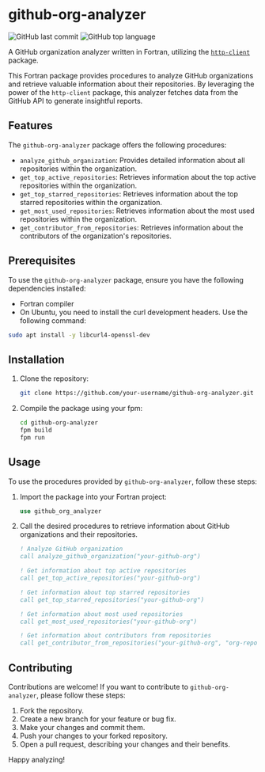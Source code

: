 # github-org-analyzer

![GitHub last commit](https://img.shields.io/github/last-commit/rajkumardongre/github-org-analyzer)
![GitHub top language](https://img.shields.io/github/languages/top/rajkumardongre/github-org-analyzer)

A GitHub organization analyzer written in Fortran, utilizing the [`http-client`](https://github.com/fortran-lang/http-client) package.

This Fortran package provides procedures to analyze GitHub organizations and retrieve valuable information about their repositories. By leveraging the power of the `http-client` package, this analyzer fetches data from the GitHub API to generate insightful reports.

## Features

The `github-org-analyzer` package offers the following procedures:

* `analyze_github_organization`: Provides detailed information about all repositories within the organization.
* `get_top_active_repositories`: Retrieves information about the top active repositories within the organization.
* `get_top_starred_repositories`: Retrieves information about the top starred repositories within the organization.
* `get_most_used_repositories`: Retrieves information about the most used repositories within the organization.
* `get_contributor_from_repositories`: Retrieves information about the contributors of the organization's repositories.

## Prerequisites

To use the `github-org-analyzer` package, ensure you have the following dependencies installed:

* Fortran compiler
*  On Ubuntu, you need to install the curl development headers. Use the following command:
```bash
sudo apt install -y libcurl4-openssl-dev
```

## Installation

1. Clone the repository:

   ```bash
   git clone https://github.com/your-username/github-org-analyzer.git
   ```

2. Compile the package using your fpm:

   ```bash
   cd github-org-analyzer
   fpm build
   fpm run
   ```

## Usage

To use the procedures provided by `github-org-analyzer`, follow these steps:

1. Import the package into your Fortran project:

   ```fortran
   use github_org_analyzer
   ```

2. Call the desired procedures to retrieve information about GitHub organizations and their repositories.

   ```fortran
   ! Analyze GitHub organization
   call analyze_github_organization("your-github-org")

   ! Get information about top active repositories
   call get_top_active_repositories("your-github-org")

   ! Get information about top starred repositories
   call get_top_starred_repositories("your-github-org")

   ! Get information about most used repositories
   call get_most_used_repositories("your-github-org")

   ! Get information about contributors from repositories
   call get_contributor_from_repositories("your-github-org", "org-repository")
   ```

## Contributing

Contributions are welcome! If you want to contribute to `github-org-analyzer`, please follow these steps:

1. Fork the repository.
2. Create a new branch for your feature or bug fix.
3. Make your changes and commit them.
4. Push your changes to your forked repository.
5. Open a pull request, describing your changes and their benefits.



Happy analyzing!